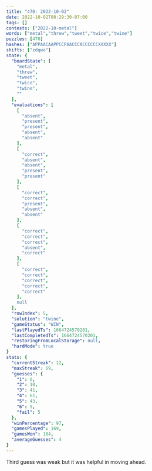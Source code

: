```yaml
---
title: "470: 2022-10-02"
date: 2022-10-02T08:29:30-07:00
tags: []
contests: ["2022-10-metal"]
words: ["metal","threw","tweet","twice","twine"]
puzzles: [470]
hashes: ["APPAACAAPPCCPAACCCACCCCCCXXXXX"]
shifts: ["zdqwo"]
state: {
  "boardState": [
    "metal",
    "threw",
    "tweet",
    "twice",
    "twine",
    ""
  ],
  "evaluations": [
    [
      "absent",
      "present",
      "present",
      "absent",
      "absent"
    ],
    [
      "correct",
      "absent",
      "absent",
      "present",
      "present"
    ],
    [
      "correct",
      "correct",
      "present",
      "absent",
      "absent"
    ],
    [
      "correct",
      "correct",
      "correct",
      "absent",
      "correct"
    ],
    [
      "correct",
      "correct",
      "correct",
      "correct",
      "correct"
    ],
    null
  ],
  "rowIndex": 5,
  "solution": "twine",
  "gameStatus": "WIN",
  "lastPlayedTs": 1664724570201,
  "lastCompletedTs": 1664724570201,
  "restoringFromLocalStorage": null,
  "hardMode": true
}
stats: {
  "currentStreak": 12,
  "maxStreak": 69,
  "guesses": {
    "1": 0,
    "2": 10,
    "3": 41,
    "4": 61,
    "5": 43,
    "6": 9,
    "fail": 5
  },
  "winPercentage": 97,
  "gamesPlayed": 169,
  "gamesWon": 164,
  "averageGuesses": 4
}
---
```


<!-- more -->
Third guess was weak but it was helpful in moving ahead.
